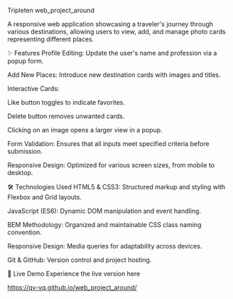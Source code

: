 Tripleten web_project_around

A responsive web application showcasing a traveler's journey through various destinations, allowing users to view, add, and manage photo cards representing different places.

✨ Features Profile Editing: Update the user's name and profession via a popup form.

Add New Places: Introduce new destination cards with images and titles.

Interactive Cards:

Like button toggles to indicate favorites.

Delete button removes unwanted cards.

Clicking on an image opens a larger view in a popup.

Form Validation: Ensures that all inputs meet specified criteria before submission.

Responsive Design: Optimized for various screen sizes, from mobile to desktop.

🛠️ Technologies Used HTML5 & CSS3: Structured markup and styling with Flexbox and Grid layouts.

JavaScript (ES6): Dynamic DOM manipulation and event handling.

BEM Methodology: Organized and maintainable CSS class naming convention.

Responsive Design: Media queries for adaptability across devices.

Git & GitHub: Version control and project hosting.

📸 Live Demo Experience the live version here

https://qv-vq.github.io/web_project_around/
